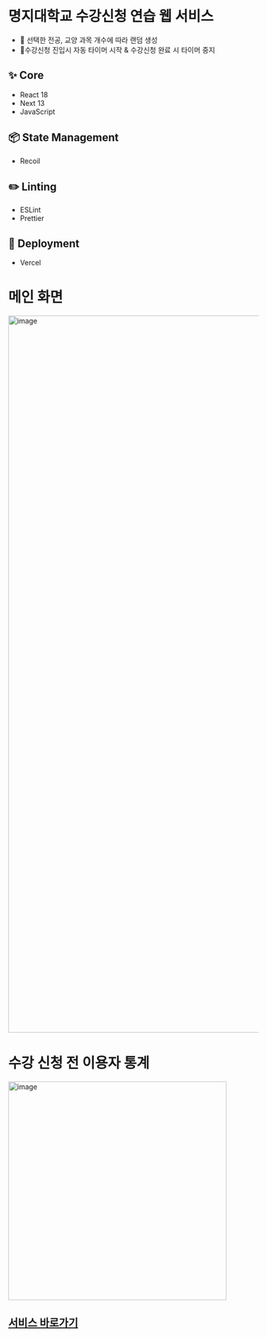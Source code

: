 # 명지대학교 수강신청 연습 웹 서비스

- 📌 선택한 전공, 교양 과목 개수에 따라 랜덤 생성
- 📌수강신청 진입시 자동 타이머 시작 & 수강신청 완료 시 타이머 중지

## ✨ Core
- React 18
- Next 13
- JavaScript

## 📦 State Management
- Recoil

## ✏️ Linting
- ESLint
- Prettier

## 🚀 Deployment
- Vercel

# 메인 화면
<img width="1440" alt="image" src="https://user-images.githubusercontent.com/49053676/224896502-b4fd71da-bb8a-4042-90e7-5f760c9b370e.png">

# 수강 신청 전 이용자 통계
<img width="439" alt="image" src="https://user-images.githubusercontent.com/49053676/230734585-e42d2992-3c7e-4989-97b4-558d1548a0be.png">


## [서비스 바로가기](https://sugang-practice.vercel.app/)
